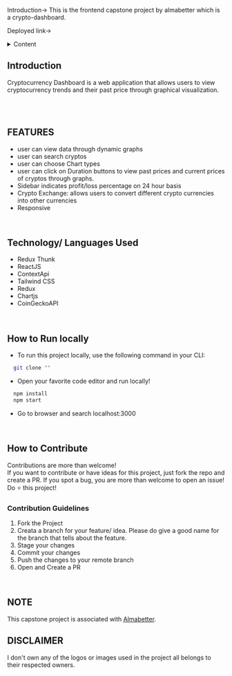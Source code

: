 Introduction-> This is the frontend capstone project by almabetter which is a crypto-dashboard.

Deployed link->

<details>
    <summary>Content</summary>
    <ol>
        <li><a href="#introduction">Introduction</a></li>
        <li><a href="#features">Features</a></li>
        <li><a href="#technology-languages-used">Technology/ Languages Used</a></li>
        <li><a href="#how-to-run-locally">How to Run Locally</a></li>
        <li><a href="#how-to-contribute">How to Contribute</a></li>
    </ol>
</details>

## **Introduction**

<p>
    Cryptocurrency Dashboard is a web application that allows users to view cryptocurrency trends and their past price through graphical visualization.</p>
<br />

<br />
<!-- FEATURES -->

## **FEATURES**

- user can view data through dynamic graphs
- user can search cryptos
- user can choose Chart types
- user can click on Duration buttons to view past prices and current prices of cryptos through graphs.
- Sidebar indicates profit/loss percentage on 24 hour basis
- Crypto Exchange: allows users to convert different crypto currencies into other currencies
- Responsive

<br />

## **Technology/ Languages Used**

- Redux Thunk
- ReactJS
- ContextApi
- Tailwind CSS
- Redux
- Chartjs
- CoinGeckoAPI

<br />
<!-- HOW TO RUN LOCALLY -->

## **How to Run locally**

- To run this project locally, use the following command in your CLI:

```bash
  git clone ""
```

- Open your favorite code editor and run locally!

```bash
  npm install
  npm start
```

- Go to browser and search localhost:3000

<br />
<!-- CONTRIBUTING -->

## **How to Contribute**

Contributions are more than welcome! <br />
If you want to contribute or have ideas for this project, just fork the repo and create a PR. If you spot a bug, you are more than welcome to open an issue! Do ⭐ this project!

### Contribution Guidelines

1. Fork the Project
2. Creata a branch for your feature/ idea. Please do give a good name for the branch that tells about the feature.
3. Stage your changes
4. Commit your changes
5. Push the changes to your remote branch
6. Open and Create a PR

<br />
  
## NOTE
  <p> This capstone project is associated with <a href="https://www.almabetter.com">Almabetter</a>.</p>

## DISCLAIMER

<p> I don't own any of the logos or images used in the project all belongs to their respected owners. </p>
